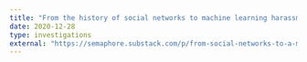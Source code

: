 ```yaml
---
title: "From the history of social networks to machine learning harassment"
date: 2020-12-28
type: investigations
external: "https://semaphore.substack.com/p/from-social-networks-to-a-machine"
---
```

